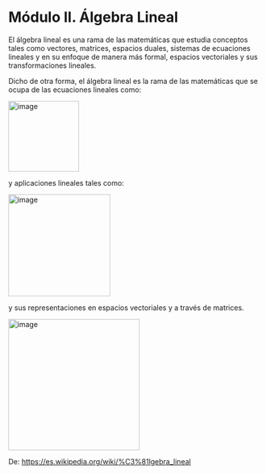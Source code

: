 # Módulo II. Álgebra Lineal
El álgebra lineal es una rama de las matemáticas que estudia conceptos tales como vectores, matrices, espacios duales, sistemas de ecuaciones lineales y en su enfoque de manera más formal, espacios vectoriales y sus transformaciones lineales.

Dicho de otra forma, el álgebra lineal es la rama de las matemáticas que se ocupa de las ecuaciones lineales como:

<img width="140" alt="image" src="https://github.com/pedro9olivares/Bourbaki/assets/61219691/0f9d82cd-ed6d-4fc0-9d3f-5a454f6b657e">

y aplicaciones lineales tales como:

<img width="202" alt="image" src="https://github.com/pedro9olivares/Bourbaki/assets/61219691/67e0b919-12b4-4426-875d-2bfb7eb0c8ec">

y sus representaciones en espacios vectoriales y a través de matrices.

<img width="260" alt="image" src="https://github.com/pedro9olivares/Bourbaki/assets/61219691/fab7a081-90e5-4a7c-b655-77c611385fa9">

De: https://es.wikipedia.org/wiki/%C3%81lgebra_lineal
